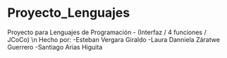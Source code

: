 # Proyecto_Lenguajes
Proyecto para Lenguajes de Programación - (Interfaz / 4 funciones / JCoCo)  \n
Hecho por: -Esteban Vergara Giraldo
           -Laura Danniela Záratwe Guerrero
           -Santiago Arias Higuita
